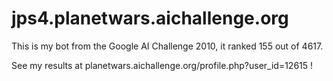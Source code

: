 jps4.planetwars.aichallenge.org
===============================

This is my bot from the Google AI Challenge 2010, it ranked 155 out of 4617. 

See my results at planetwars.aichallenge.org/profile.php?user_id=12615 !
